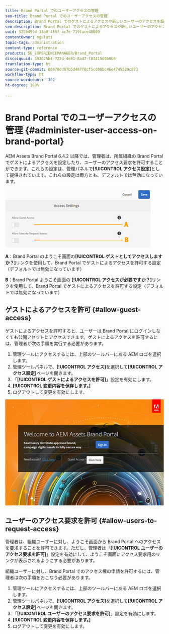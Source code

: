 ```yaml
---
title: Brand Portal でのユーザーアクセスの管理
seo-title: Brand Portal でのユーザーアクセスの管理
description: Brand Portal でのゲストによるアクセスや新しいユーザーのアクセスを設定します。
seo-description: Brand Portal でのゲストによるアクセスや新しいユーザーのアクセスを設定します。
uuid: 522b499d-33a0-455f-ac7e-719face48009
contentOwner: mgulati
topic-tags: administration
content-type: reference
products: SG_EXPERIENCEMANAGER/Brand_Portal
discoiquuid: 393025b4-722d-4e81-8a47-f83415d0b9b6
translation-type: ht
source-git-commit: 86078dd07b5d487f8cf5cd08bc46e4745529c873
workflow-type: ht
source-wordcount: '302'
ht-degree: 100%

---
```



# Brand Portal でのユーザーアクセスの管理 {#administer-user-access-on-brand-portal}

AEM Assets Brand Portal 6.4.2 以降では、管理者は、所属組織の Brand Portal でゲストによるアクセスを設定したり、ユーザーのアクセス要求を許可することができます。これらの設定は、管理パネルで&#x200B;**[!UICONTROL アクセス設定]**&#x200B;として提供されています。これらの設定は両方とも、デフォルトでは無効になっています。

![](assets/access-configs.png)

**A**：Brand Portal のようこそ画面の&#x200B;**[!UICONTROL ゲストとしてアクセスしますか？]**&#x200B;リンクを使用して、Brand Portal でゲストによるアクセスを許可する設定（デフォルトでは無効になっています）

**B**：Brand Portal ようこそ画面の **[!UICONTROL アクセスが必要ですか？]**&#x200B;リンクを使用して、Brand Portal でゲストによるアクセスを許可する設定（デフォルトでは無効になっています）

## ゲストによるアクセスを許可 {#allow-guest-access}

ゲストによるアクセスを許可すると、ユーザーは Brand Portal にログインしなくても公開アセットにアクセスできます。ゲストによるアクセスを許可するには、管理者が次の手順を実行する必要があります。

1. 管理ツールにアクセスするには、上部のツールバーにある AEM ロゴを選択します。
1. 管理ツールパネルで、**[!UICONTROL アクセス]**&#x200B;を選択して&#x200B;**[!UICONTROL アクセス設定]**&#x200B;ページを開きます。
1. 「**[!UICONTROL ゲストによるアクセスを許可]**」設定を有効にします。
1. **[!UICONTROL 変更内容を保存します。]**
1. ログアウトして変更を有効にします。

![](assets/bp-welcome-screen.png)

## ユーザーのアクセス要求を許可 {#allow-users-to-request-access}

管理者は、組織ユーザーに対し、ようこそ画面から Brand Portal へのアクセスを要求することを許可できます。ただし、管理者は「**[!UICONTROL ユーザーのアクセス要求を許可]**」設定を有効にして、ようこそ画面にアクセス要求用のリンクが表示されるようにする必要があります。

組織ユーザーに対し、Brand Portal でのアクセス権の申請を許可するには、管理者は次の手順をおこなう必要があります。

1. 管理ツールにアクセスするには、上部のツールバーにある AEM ロゴを選択します。
1. 管理ツールパネルで、**[!UICONTROL アクセス]**&#x200B;を選択して&#x200B;**[!UICONTROL アクセス設定]**&#x200B;ページを開きます。
1. 「**[!UICONTROL ユーザーのアクセス要求を許可]**」設定を有効にします。
1. **[!UICONTROL 変更内容を保存します。]**
1. ログアウトして変更を有効にします。
